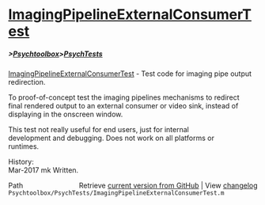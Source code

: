 # [ImagingPipelineExternalConsumerTest](ImagingPipelineExternalConsumerTest)
##### >[Psychtoolbox](Psychtoolbox)>[PsychTests](PsychTests)

[ImagingPipelineExternalConsumerTest](ImagingPipelineExternalConsumerTest) - Test code for imaging pipe output redirection.  
  
To proof-of-concept test the imaging pipelines mechanisms to redirect  
final rendered output to an external consumer or video sink, instead of  
displaying in the onscreen window.  
  
This test not really useful for end users, just for internal  
development and debugging. Does not work on all platforms or  
runtimes.  
  
History:  
Mar-2017  mk Written.  




<div class="code_header" style="text-align:right;">
  <span style="float:left;">Path&nbsp;&nbsp;</span> <span class="counter">Retrieve <a href=
  "https://raw.github.com/Psychtoolbox-3/Psychtoolbox-3/beta/Psychtoolbox/PsychTests/ImagingPipelineExternalConsumerTest.m">current version from GitHub</a> | View <a href=
  "https://github.com/Psychtoolbox-3/Psychtoolbox-3/commits/beta/Psychtoolbox/PsychTests/ImagingPipelineExternalConsumerTest.m">changelog</a></span>
</div>
<div class="code">
  <code>Psychtoolbox/PsychTests/ImagingPipelineExternalConsumerTest.m</code>
</div>

